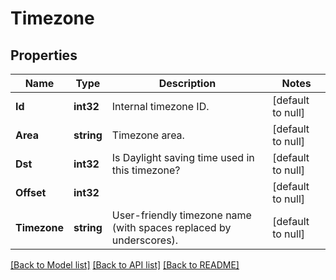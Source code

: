 # Timezone

## Properties
Name | Type | Description | Notes
------------ | ------------- | ------------- | -------------
**Id** | **int32** | Internal timezone ID. | [default to null]
**Area** | **string** | Timezone area. | [default to null]
**Dst** | **int32** | Is Daylight saving time used in this timezone? | [default to null]
**Offset** | **int32** |  | [default to null]
**Timezone** | **string** | User-friendly timezone name (with spaces replaced by underscores). | [default to null]

[[Back to Model list]](../README.md#documentation-for-models) [[Back to API list]](../README.md#documentation-for-api-endpoints) [[Back to README]](../README.md)



